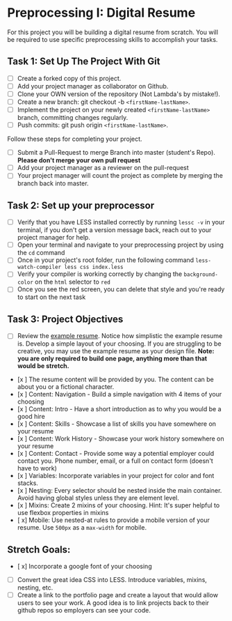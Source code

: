 # Preprocessing I: Digital Resume

For this project you will be building a digital resume from scratch. You will be required to use specific preprocessing skills to accomplish your tasks.

## Task 1: Set Up The Project With Git

- [ ] Create a forked copy of this project.
- [ ] Add your project manager as collaborator on Github.
- [ ] Clone your OWN version of the repository (Not Lambda's by mistake!).
- [ ] Create a new branch: git checkout -b `<firstName-lastName>`.
- [ ] Implement the project on your newly created `<firstName-lastName>` branch, committing changes regularly.
- [ ] Push commits: git push origin `<firstName-lastName>`.

Follow these steps for completing your project.

- [ ] Submit a Pull-Request to merge <firstName-lastName> Branch into master (student's Repo). **Please don't merge your own pull request**
- [ ] Add your project manager as a reviewer on the pull-request
- [ ] Your project manager will count the project as complete by merging the branch back into master.

## Task 2: Set up your preprocessor

- [ ] Verify that you have LESS installed correctly by running `lessc -v` in your terminal, if you don't get a version message back, reach out to your project manager for help.
- [ ] Open your terminal and navigate to your preprocessing project by using the `cd` command
- [ ] Once in your project's root folder, run the following command `less-watch-compiler less css index.less`
- [ ] Verify your compiler is working correctly by changing the `background-color` on the `html` selector to `red`
- [ ] Once you see the red screen, you can delete that style and you're ready to start on the next task

## Task 3: Project Objectives

- [ ] Review the [example resume](resume-example.png). Notice how simplistic the example resume is. Develop a simple layout of your choosing. If you are struggling to be creative, you may use the example resume as your design file.
      **Note: you are only required to build one page, anything more than that would be stretch.**
- [x ] The resume content will be provided by you. The content can be about you or a fictional character.
- [x ] Content: Navigation - Build a simple navigation with 4 items of your choosing
- [x ] Content: Intro - Have a short introduction as to why you would be a good hire
- [x ] Content: Skills - Showcase a list of skills you have somewhere on your resume
- [x ] Content: Work History - Showcase your work history somewhere on your resume
- [x ] Content: Contact - Provide some way a potential employer could contact you. Phone number, email, or a full on contact form (doesn't have to work)
- [x ] Variables: Incorporate variables in your project for color and font stacks.
- [x ] Nesting: Every selector should be nested inside the main container. Avoid having global styles unless they are element level.
- [x ] Mixins: Create 2 mixins of your choosing. Hint: It's super helpful to use flexbox properties in mixins
- [ x] Mobile: Use nested-at rules to provide a mobile version of your resume. Use `500px` as a `max-width` for mobile.

## Stretch Goals:

- [ x] Incorporate a google font of your choosing
- [ ] Convert the great idea CSS into LESS. Introduce variables, mixins, nesting, etc.
- [ ] Create a link to the portfolio page and create a layout that would allow users to see your work. A good idea is to link projects back to their github repos so employers can see your code.
